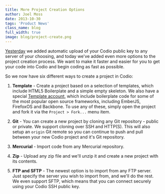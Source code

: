 ```yaml
---
title: More Project Creation Options
author: Joel Moss
date: 2013-10-30
tags: 'Product News'
class_name: blog
full_width: true
image: blog/project-create.png
---
```


[Yesterday](/blog/2013/10/automatic-upload-ssh-key/) we added automatic upload of your Codio public key to any server of your choosing, and today we've added even more options to the project creation process. We want to make it faster and easier for you to get your code into Codio and begin coding as fast as possible.

So we now have six different ways to create a project in Codio:

1. **Template** - Create a project based on a selection of templates, which include HTML5 Boilerplate and a simple empty skeleton. We also have a special [Template account](https://codio.com/codio-templates), which include boilerplate code for some of the most popular open source frameworks, including EmberJS, FirefoxOS and Backbone. To use any of these, simply open the project and fork it via the `Project > Fork...` menu item.

2. **Git** - You can create a new project by cloning any Git repository - public or private. We support cloning over SSH and HTTP(S). This will also setup an `origin` Git remote so you can continue to push and pull between your new Codio project and it's Git repository.

3. **Mercurial** - Import code from any Mercurial repository.

4. **Zip** - Upload any zip file and we'll unzip it and create a new project with its contents.

5. **FTP and SFTP** - The newest option is to import from any FTP server. Just specify the server you wish to import from, and we'll do the rest. We even support SFTP, which means that you can connect securely using your Codio SSH public key.

